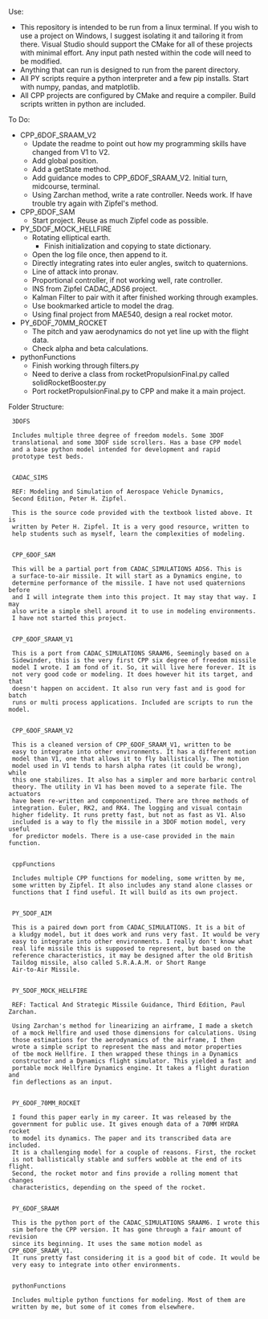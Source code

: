 
Use:
- This repository is intended to be run from a linux terminal. If you wish
to use a project on Windows, I suggest isolating it and tailoring it
from there. Visual Studio should support the CMake for all of these
projects with minimal effort. Any input path nested within the code
will need to be modified.
- Anything that can run is designed to run from the parent directory.
- All PY scripts require a python interpreter and a few pip installs.
Start with numpy, pandas, and matplotlib.
- All CPP projects are configured by CMake and require a compiler.
Build scripts written in python are included.

To Do:
- CPP_6DOF_SRAAM_V2
     - Update the readme to point out how my
     programming skills have changed from V1 to V2.
     - Add global position.
     - Add a getState method.
     - Add guidance modes to CPP_6DOF_SRAAM_V2. Initial turn, midcourse, terminal.
     - Using Zarchan method, write a rate controller. Needs work. If have trouble
     try again with Zipfel's method.
- CPP_6DOF_SAM
     - Start project. Reuse as much Zipfel code as possible.
- PY_5DOF_MOCK_HELLFIRE
     - Rotating elliptical earth.
          - Finish initialization and copying to state dictionary.
     - Open the log file once, then append to it.
     - Directly integrating rates into euler angles, switch to quaternions.
     - Line of attack into pronav.
     - Proportional controller, if not working well, rate controller.
     - INS from Zipfel CADAC_ADS6 project.
     - Kalman Filter to pair with it after finished working through examples.
     - Use bookmarked article to model the drag.
     - Using final project from MAE540, design a real rocket motor.
- PY_6DOF_70MM_ROCKET
     - The pitch and yaw aerodynamics do not yet line up with the flight data.
     - Check alpha and beta calculations.
- pythonFunctions
     - Finish working through filters.py
     - Need to derive a class from rocketPropulsionFinal.py called
     solidRocketBooster.py
     - Port rocketPropulsionFinal.py to CPP and make it a main project.

Folder Structure:

     3DOFS

     Includes multiple three degree of freedom models. Some 3DOF
     translational and some 3DOF side scrollers. Has a base CPP model
     and a base python model intended for development and rapid
     prototype test beds.


     CADAC_SIMS

     REF: Modeling and Simulation of Aerospace Vehicle Dynamics,
     Second Edition, Peter H. Zipfel.

     This is the source code provided with the textbook listed above. It is
     written by Peter H. Zipfel. It is a very good resource, written to
     help students such as myself, learn the complexities of modeling.


     CPP_6DOF_SAM

     This will be a partial port from CADAC_SIMULATIONS ADS6. This is
     a surface-to-air missile. It will start as a Dynamics engine, to
     determine performance of the missile. I have not used quaternions before
     and I will integrate them into this project. It may stay that way. I may
     also write a simple shell around it to use in modeling environments.
     I have not started this project.


     CPP_6DOF_SRAAM_V1

     This is a port from CADAC_SIMULATIONS SRAAM6, Seemingly based on a
     Sidewinder, this is the very first CPP six degree of freedom missile
     model I wrote. I am fond of it. So, it will live here forever. It is
     not very good code or modeling. It does however hit its target, and that
     doesn't happen on accident. It also run very fast and is good for batch
     runs or multi process applications. Included are scripts to run the model.


     CPP_6DOF_SRAAM_V2

     This is a cleaned version of CPP_6DOF_SRAAM_V1, written to be
     easy to integrate into other environments. It has a different motion
     model than V1, one that allows it to fly ballistically. The motion
     model used in V1 tends to harsh alpha rates (it could be wrong), while
     this one stabilizes. It also has a simpler and more barbaric control
     theory. The utility in V1 has been moved to a seperate file. The actuators
     have been re-written and componentized. There are three methods of
     integration. Euler, RK2, and RK4. The logging and visual contain
     higher fidelity. It runs pretty fast, but not as fast as V1. Also
     included is a way to fly the missile in a 3DOF motion model, very useful
     for predictor models. There is a use-case provided in the main function.


     cppFunctions

     Includes multiple CPP functions for modeling, some written by me,
     some written by Zipfel. It also includes any stand alone classes or
     functions that I find useful. It will build as its own project.


     PY_5DOF_AIM

     This is a paired down port from CADAC_SIMULATIONS. It is a bit of
     a kludgy model, but it does work and runs very fast. It would be very
     easy to integrate into other environments. I really don't know what
     real life missile this is supposed to represent, but based on the
     reference characteristics, it may be designed after the old British
     Taildog missile, also called S.R.A.A.M. or Short Range
     Air-to-Air Missile. 


     PY_5DOF_MOCK_HELLFIRE

     REF: Tactical And Strategic Missile Guidance, Third Edition, Paul Zarchan.

     Using Zarchan's method for linearizing an airframe, I made a sketch
     of a mock Hellfire and used those dimensions for calculations. Using
     those estimations for the aerodynamics of the airframe, I then
     wrote a simple script to represent the mass and motor properties
     of tbe mock Hellfire. I then wrapped these things in a Dynamics
     constructor and a Dynamics flight simulator. This yielded a fast and
     portable mock Hellfire Dynamics engine. It takes a flight duration and 
     fin deflections as an input.


     PY_6DOF_70MM_ROCKET

     I found this paper early in my career. It was released by the
     government for public use. It gives enough data of a 70MM HYDRA rocket
     to model its dynamics. The paper and its transcribed data are included.
     It is a challenging model for a couple of reasons. First, the rocket
     is not ballistically stable and suffers wobble at the end of its flight.
     Second, the rocket motor and fins provide a rolling moment that changes
     characteristics, depending on the speed of the rocket.


     PY_6DOF_SRAAM

     This is the python port of the CADAC_SIMULATIONS SRAAM6. I wrote this
     sim before the CPP version. It has gone through a fair amount of revision
     since its beginning. It uses the same motion model as CPP_6DOF_SRAAM_V1.
     It runs pretty fast considering it is a good bit of code. It would be
     very easy to integrate into other environments.


     pythonFunctions

     Includes multiple python functions for modeling. Most of them are
     written by me, but some of it comes from elsewhere.






















